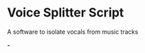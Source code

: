 # Voice Splitter Script
A software to isolate vocals from music tracks

<p align="left">
  <strong>-</strong>
  <br/>
  <img src=""/>
</p>
